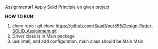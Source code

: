 Assignment#1
Apply Solid Principle on given project

**HOW TO RUN:**
1. clone repo : git clone https://github.com/SaadNoor555/Design-Patter-SOLID_Assignment.git
2. Driver class is in Main package
3. use intelIj and add configuration, main class should be Main.Main